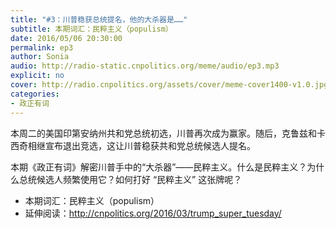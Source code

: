 ```yaml
---
title: "#3：川普稳获总统提名，他的大杀器是……"
subtitle: 本期词汇：民粹主义（populism）
date: 2016/05/06 20:30:00
permalink: ep3
author: Sonia
audio: http://radio-static.cnpolitics.org/meme/audio/ep3.mp3
explicit: no
cover: http://radio.cnpolitics.org/assets/cover/meme-cover1400-v1.0.jpg
categories:
- 政正有词
---
```


本周二的美国印第安纳州共和党总统初选，川普再次成为赢家。随后，克鲁兹和卡西奇相继宣布退出竞选，这让川普稳获共和党总统候选人提名。

本期《政正有词》解密川普手中的“大杀器”——民粹主义。什么是民粹主义？为什么总统候选人频繁使用它？如何打好 “民粹主义” 这张牌呢？

- 本期词汇：民粹主义（populism）
- 延伸阅读：<http://cnpolitics.org/2016/03/trump_super_tuesday/>
